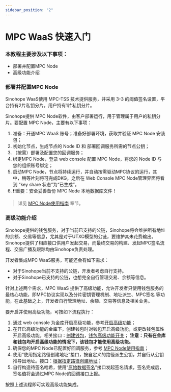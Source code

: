 ```yaml
---
sidebar_position: "2"
---
```

# MPC WaaS 快速入门

### 本教程主要涉及以下事项：
- 部署并配置MPC Node
- 高级功能介绍

### 部署并配置MPC Node

Sinohope WaaS使用 MPC-TSS 技术提供服务，并采用 3-3 的阈值签名设置，平台持有2片私钥分片，用户持有1片私钥分片。

Sinohope提供 MPC Node软件，由客户部署运行，用于管理属于用户的私钥分片。要配置 MPC Node，主要有以下事项：

1. 准备：开通MPC WaaS 账号；准备好部署环境，获取并验证 MPC Node 安装包；
2. 初始化节点，生成节点的 Node ID 和 部署回调服务所需的节点公钥；
3. （按需）部署及配置您的回调服务；
4. 绑定MPC Node，登录 web console 配置 MPC Node，将您的 Node ID 与您的组织账号绑定；
5. 启动MPC Node，节点将持续运行，并自动按需驱动MPC协议的运行，其中，稍等片刻将可完成DKG，之后在 Web Console MPC Node管理界面将看到 “key share 状态”为“已生成”。
6. ❗️❗️重要：安全妥善备份 MPC Node 本地数据库文件！

> 详见 [MPC Node使用指南](ws-1-node) 章节。

### 高级功能介绍

Sinohope提供的钱包服务，对于当前已支持的公链，Sinohope将会维护所有地址的余额、交易等信息，尤其是对于UTXO模型的公链，要维护其未花费输出。Sinohope提供了相应接口供用户发起交易，而最终交易的构建、发起MPC签名流程、交易广播及跟踪均由Sinohope负责处理。

开发者集成MPC WaaS服务，可能还会有如下需求：

- 对于Sinohope当前不支持的公链，开发者考虑自行支持。
- 对于Sinohope已支持的公链，也想完全自行管理交易、余额等信息。

针对上述两个需求，MPC WaaS 提供了高级功能，允许开发者只使用钱包服务的最核心功能，即MPC协议实现以及分片密钥管理机制、地址派生、MPC签名 等功能，在此基础之上，开发者自行管理地址、余额、交易等信息及相关业务。

要开启并使用高级功能，可按如下流程执行：

1. 通过 web console 为金库开启高级功能，参考[开启高级功能](/docs/use/user-guide/waas/advanced)；
2. 在开启高级功能的金库下，创建钱包时对钱包开启高级功能，或更改钱包属性开启高级功能。相关接口：[创建钱包](/docs/develop/mpc-waas-api/v-1-waas-mpc-create-wallets)，[钱包高级功能开关](/docs/develop/mpc-waas-api/v-1-waas-mpc-wallet-advance-update-wallet)；
   **注意：只有在金库和钱包均开启高级功能的情况下，该钱包才能使用高级功能。**
3. 确保您的MPC Node已配置好回调服务，参考 [MPC Node使用指南](ws-1-node)；
4. 使用“使用指定路径创建地址”接口，按自定义的路径派生公钥，并自行从公钥推导出地址。接口：[根据指定路径创建地址](/docs/develop/mpc-waas-api/v-1-waas-mpc-wallet-advance-gen-address-by-path)；
5. 自行构造待签名哈希，使用“[原始数据签名](/docs/develop/mpc-waas-api/v-1-waas-mpc-wallet-advance-sign-raw-data)”接口发起签名请求，签名完成后，签名值将会通过MPC Node的回调接口上报。

按照上述流程即可实现高级功能集成。